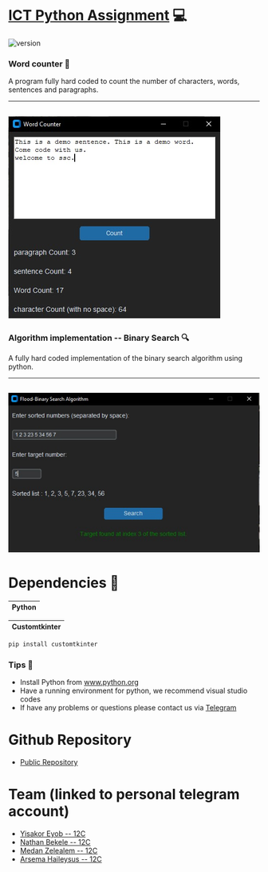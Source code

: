 <!-- For a better view of this file please visit https://github.com/issachar-j/ict-assignment.git -->

# [ICT Python Assignment](https://github.com/issachar-j/ict-assignment.git) 💻

![version](https://img.shields.io/badge/version-1.1.0-blue.svg)

### Word counter 📖

A program fully hard coded to count the number of characters, words, sentences and paragraphs.

 -----------------
![screenshot](images/word_counter_img.jpg)
 -----------------

### Algorithm implementation -- Binary Search 🔍

A fully hard coded implementation of the binary search algorithm using python.

 -----------------
![screenshot](images/binary_search_img.jpg)
 -----------------


# Dependencies 🔌

| Python | 
| ------ | 

| Customtkinter |
| ------------- |

```bash
pip install customtkinter
```
### Tips 📝
- Install Python from www.python.org
- Have a running environment for python, we recommend visual studio codes 
- If have any problems or questions please contact us via [Telegram](https://t.me/Issachar_0)

# Github Repository
- [Public Repository](https://github.com/issachar-j/ict-assignment.git)

# Team (linked to personal telegram account)
- [Yisakor Eyob -- 12C](https://t.me/Issachar_0)
- [Nathan Bekele -- 12C](https://t.me/Nate_bt)
- [Medan Zelealem -- 12C](https://t.me/LoveisJesus7)
- [Arsema Haileysus -- 12C](https://t.me/T2e7mT1e9k)
